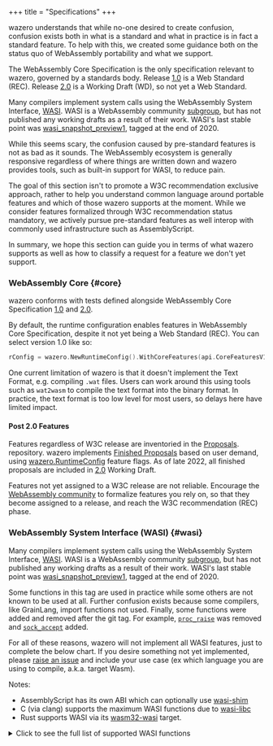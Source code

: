 +++
title = "Specifications"
+++

wazero understands that while no-one desired to create confusion, confusion
exists both in what is a standard and what in practice is in fact a standard
feature. To help with this, we created some guidance both on the status quo
of WebAssembly portability and what we support.

The WebAssembly Core Specification is the only specification relevant to
wazero, governed by a standards body. Release [1.0][1] is a Web Standard (REC).
Release [2.0][2] is a Working Draft (WD), so not yet a Web Standard.

Many compilers implement system calls using the WebAssembly System Interface,
[WASI][5]. WASI is a WebAssembly community [subgroup][3], but has not published
any working drafts as a result of their work. WASI's last stable point was
[wasi_snapshot_preview1][4], tagged at the end of 2020.

While this seems scary, the confusion caused by pre-standard features is not as
bad as it sounds. The WebAssembly ecosystem is generally responsive regardless
of where things are written down and wazero provides tools, such as built-in
support for WASI, to reduce pain.

The goal of this section isn't to promote a W3C recommendation exclusive
approach, rather to help you understand common language around portable
features and which of those wazero supports at the moment. While we consider
features formalized through W3C recommendation status mandatory, we actively
pursue pre-standard features as well interop with commonly used infrastructure
such as AssemblyScript.

In summary, we hope this section can guide you in terms of what wazero supports
as well as how to classify a request for a feature we don't yet support.

### WebAssembly Core {#core}

wazero conforms with tests defined alongside WebAssembly Core
Specification [1.0][1] and [2.0][14].

By default, the runtime configuration enables features in WebAssembly Core
Specification, despite it not yet being a Web Standard (REC). You can select
version 1.0 like so:

```go
rConfig = wazero.NewRuntimeConfig().WithCoreFeatures(api.CoreFeaturesV1)
```

One current limitation of wazero is that it doesn't implement the Text
Format, e.g. compiling `.wat` files. Users can work around this using tools such as `wat2wasm` to
compile the text format into the binary format. In practice, the text format is
too low level for most users, so delays here have limited impact.

#### Post 2.0 Features

Features regardless of W3C release are inventoried in the [Proposals][10].
repository. wazero implements [Finished Proposals][11] based on user demand,
using [wazero.RuntimeConfig][7] feature flags. As of late 2022, all finished
proposals are included in [2.0][14] Working Draft.

Features not yet assigned to a W3C release are not reliable. Encourage the
[WebAssembly community][12] to formalize features you rely on, so that they
become assigned to a release, and reach the W3C recommendation (REC) phase.

### WebAssembly System Interface (WASI) {#wasi}

Many compilers implement system calls using the WebAssembly System Interface,
[WASI][5]. WASI is a WebAssembly community [subgroup][3], but has not published
any working drafts as a result of their work. WASI's last stable point was
[wasi_snapshot_preview1][4], tagged at the end of 2020.

Some functions in this tag are used in practice while some others are not known
to be used at all. Further confusion exists because some compilers, like
GrainLang, import functions not used. Finally, some functions were added and
removed after the git tag. For example, [`proc_raise`][13] was removed and
[`sock_accept`][15] added.

For all of these reasons, wazero will not implement all WASI features, just to
complete the below chart. If you desire something not yet implemented, please
[raise an issue](https://github.com/AR1011/wazero/issues/new) and include
your use case (ex which language you are using to compile, a.k.a. target Wasm).

Notes:

- AssemblyScript has its own ABI which can optionally use [wasi-shim][17]
- C (via clang) supports the maximum WASI functions due to [wasi-libc][16]
- Rust supports WASI via its [wasm32-wasi][18] target.

<details><summary>Click to see the full list of supported WASI functions</summary>
<p>

| Function                | Status |     Known Usage |
| :---------------------- | :----: | --------------: |
| args_get                |   ✅   |          TinyGo |
| args_sizes_get          |   ✅   |          TinyGo |
| environ_get             |   ✅   |          TinyGo |
| environ_sizes_get       |   ✅   |          TinyGo |
| clock_res_get           |   ✅   |                 |
| clock_time_get          |   ✅   |          TinyGo |
| fd_advise               |   👷   |                 |
| fd_allocate             |   ✅   |            Rust |
| fd_close                |   ✅   |          TinyGo |
| fd_datasync             |   ✅   |            Rust |
| fd_fdstat_get           |   ✅   |          TinyGo |
| fd_fdstat_set_flags     |   ✅   |            Rust |
| fd_fdstat_set_rights    |   💀   |                 |
| fd_filestat_get         |   ✅   |             Zig |
| fd_filestat_set_size    |   ✅   |        Rust,Zig |
| fd_filestat_set_times   |   ✅   |        Rust,Zig |
| fd_pread                |   ✅   |             Zig |
| fd_prestat_get          |   ✅   | Rust,TinyGo,Zig |
| fd_prestat_dir_name     |   ✅   | Rust,TinyGo,Zig |
| fd_pwrite               |   ✅   |        Rust,Zig |
| fd_read                 |   ✅   | Rust,TinyGo,Zig |
| fd_readdir              |   ✅   |        Rust,Zig |
| fd_renumber             |   ✅   |            libc |
| fd_seek                 |   ✅   |          TinyGo |
| fd_sync                 |   ✅   |              Go |
| fd_tell                 |   ✅   |            Rust |
| fd_write                |   ✅   | Rust,TinyGo,Zig |
| path_create_directory   |   ✅   | Rust,TinyGo,Zig |
| path_filestat_get       |   ✅   | Rust,TinyGo,Zig |
| path_filestat_set_times |   ✅   |       Rust,libc |
| path_link               |   ✅   |        Rust,Zig |
| path_open               |   ✅   | Rust,TinyGo,Zig |
| path_readlink           |   ✅   |        Rust,Zig |
| path_remove_directory   |   ✅   | Rust,TinyGo,Zig |
| path_rename             |   ✅   | Rust,TinyGo,Zig |
| path_symlink            |   ✅   |        Rust,Zig |
| path_unlink_file        |   ✅   | Rust,TinyGo,Zig |
| poll_oneoff             |   ✅   | Rust,TinyGo,Zig |
| proc_exit               |   ✅   | Rust,TinyGo,Zig |
| proc_raise              |   💀   |                 |
| sched_yield             |   ✅   |            Rust |
| random_get              |   ✅   | Rust,TinyGo,Zig |
| sock_accept             |   ✅   |        Rust,Zig |
| sock_recv               |   ✅   |        Rust,Zig |
| sock_send               |   ✅   |        Rust,Zig |
| sock_shutdown           |   ✅   |        Rust,Zig |

Note: 💀 means the function was later removed from WASI.

</p>
</details>

[1]: https://www.w3.org/TR/2019/REC-wasm-core-1-20191205/
[2]: https://www.w3.org/TR/2022/WD-wasm-core-2-20220419/
[3]: https://github.com/WebAssembly/meetings/blob/main/process/subgroups.md
[4]: https://github.com/WebAssembly/WASI/blob/snapshot-01/phases/snapshot/docs.md
[5]: https://github.com/WebAssembly/WASI
[6]: https://github.com/WebAssembly/spec/tree/wg-1.0/test/core
[7]: https://pkg.go.dev/github.com/AR1011/wazero#RuntimeConfig
[9]: https://github.com/AR1011/wazero/issues/59
[10]: https://github.com/WebAssembly/proposals
[11]: https://github.com/WebAssembly/proposals/blob/main/finished-proposals.md
[12]: https://www.w3.org/community/webassembly/
[13]: https://github.com/WebAssembly/WASI/pull/136
[14]: https://github.com/WebAssembly/spec/tree/d39195773112a22b245ffbe864bab6d1182ccb06/test/core
[15]: https://github.com/WebAssembly/WASI/pull/458
[16]: https://github.com/WebAssembly/wasi-libc
[17]: https://github.com/AssemblyScript/wasi-shim
[18]: https://github.com/rust-lang/rust/tree/1.68.0/library/std/src/sys/wasi
